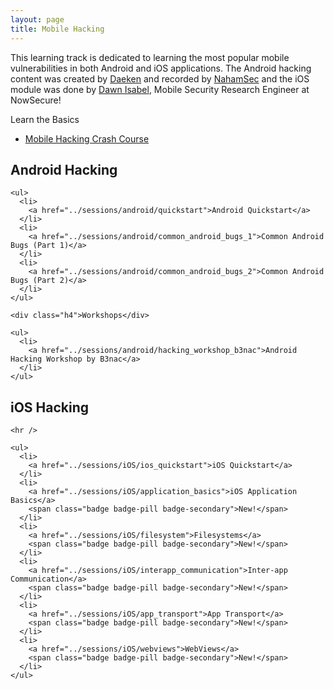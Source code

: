 ```yaml
---
layout: page
title: Mobile Hacking
---
```


This learning track is dedicated to learning the most popular mobile vulnerabilities in both Android and iOS applications. The Android hacking content was created by [Daeken](https://twitter.com/daeken) and recorded by [NahamSec](https://twitter.com/NahamSec) and the iOS module was done by [Dawn Isabel](https://twitter.com/dawnisabel), Mobile Security Research Engineer at NowSecure!

<div class="h4">Learn the Basics</div>
<ul>
  <li>
    <a href="../sessions/mobile_crash_course">Mobile Hacking Crash Course</a>
  </li>
</ul>

<div class="row">
  <div class="col-md-6">
    <h2>Android Hacking</h2>

    <ul>
      <li>
        <a href="../sessions/android/quickstart">Android Quickstart</a>
      </li>
      <li>
        <a href="../sessions/android/common_android_bugs_1">Common Android Bugs (Part 1)</a>
      </li>
      <li>
        <a href="../sessions/android/common_android_bugs_2">Common Android Bugs (Part 2)</a>
      </li>
    </ul>

    <div class="h4">Workshops</div>

    <ul>
      <li>
        <a href="../sessions/android/hacking_workshop_b3nac">Android Hacking Workshop by B3nac</a>
      </li>
    </ul>
  </div>

  <div class="col-md-6">
    <h2>iOS Hacking</h2>

    <hr />

    <ul>
      <li>
        <a href="../sessions/iOS/ios_quickstart">iOS Quickstart</a>
      </li>
      <li>
        <a href="../sessions/iOS/application_basics">iOS Application Basics</a>
        <span class="badge badge-pill badge-secondary">New!</span>
      </li>
      <li>
        <a href="../sessions/iOS/filesystem">Filesystems</a>
        <span class="badge badge-pill badge-secondary">New!</span>
      </li>
      <li>
        <a href="../sessions/iOS/interapp_communication">Inter-app Communication</a>
        <span class="badge badge-pill badge-secondary">New!</span>
      </li>
      <li>
        <a href="../sessions/iOS/app_transport">App Transport</a>
        <span class="badge badge-pill badge-secondary">New!</span>
      </li>
      <li>
        <a href="../sessions/iOS/webviews">WebViews</a>
        <span class="badge badge-pill badge-secondary">New!</span>
      </li>
    </ul>
  </div>
</div>
